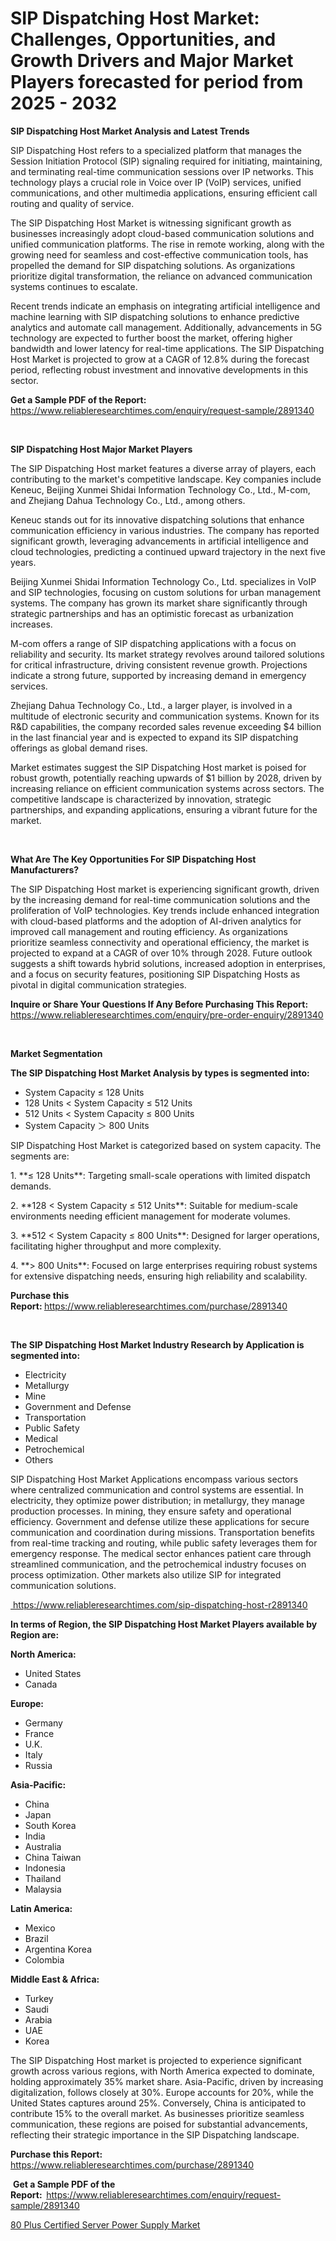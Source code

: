 <p><h1>SIP Dispatching Host Market: Challenges, Opportunities, and Growth Drivers and Major Market Players forecasted for period from 2025 - 2032</h1></p><p><strong>SIP Dispatching Host Market Analysis and Latest Trends</strong></p>
<p><p>SIP Dispatching Host refers to a specialized platform that manages the Session Initiation Protocol (SIP) signaling required for initiating, maintaining, and terminating real-time communication sessions over IP networks. This technology plays a crucial role in Voice over IP (VoIP) services, unified communications, and other multimedia applications, ensuring efficient call routing and quality of service.</p><p>The SIP Dispatching Host Market is witnessing significant growth as businesses increasingly adopt cloud-based communication solutions and unified communication platforms. The rise in remote working, along with the growing need for seamless and cost-effective communication tools, has propelled the demand for SIP dispatching solutions. As organizations prioritize digital transformation, the reliance on advanced communication systems continues to escalate.</p><p>Recent trends indicate an emphasis on integrating artificial intelligence and machine learning with SIP dispatching solutions to enhance predictive analytics and automate call management. Additionally, advancements in 5G technology are expected to further boost the market, offering higher bandwidth and lower latency for real-time applications. The SIP Dispatching Host Market is projected to grow at a CAGR of 12.8% during the forecast period, reflecting robust investment and innovative developments in this sector.</p></p>
<p><strong>Get a Sample PDF of the Report:&nbsp;</strong> <a href="https://www.reliableresearchtimes.com/enquiry/request-sample/2891340?utm_campaign=2273&utm_medium=2&utm_source=Github&utm_content=ia&utm_term=14032025&utm_id=sip-dispatching-host">https://www.reliableresearchtimes.com/enquiry/request-sample/2891340</a></p>
<p>&nbsp;</p>
<p><strong>SIP Dispatching Host Major Market Players</strong></p>
<p><p>The SIP Dispatching Host market features a diverse array of players, each contributing to the market's competitive landscape. Key companies include Keneuc, Beijing Xunmei Shidai Information Technology Co., Ltd., M-com, and Zhejiang Dahua Technology Co., Ltd., among others. </p><p>Keneuc stands out for its innovative dispatching solutions that enhance communication efficiency in various industries. The company has reported significant growth, leveraging advancements in artificial intelligence and cloud technologies, predicting a continued upward trajectory in the next five years.</p><p>Beijing Xunmei Shidai Information Technology Co., Ltd. specializes in VoIP and SIP technologies, focusing on custom solutions for urban management systems. The company has grown its market share significantly through strategic partnerships and has an optimistic forecast as urbanization increases.</p><p>M-com offers a range of SIP dispatching applications with a focus on reliability and security. Its market strategy revolves around tailored solutions for critical infrastructure, driving consistent revenue growth. Projections indicate a strong future, supported by increasing demand in emergency services.</p><p>Zhejiang Dahua Technology Co., Ltd., a larger player, is involved in a multitude of electronic security and communication systems. Known for its R&D capabilities, the company recorded sales revenue exceeding $4 billion in the last financial year and is expected to expand its SIP dispatching offerings as global demand rises.</p><p>Market estimates suggest the SIP Dispatching Host market is poised for robust growth, potentially reaching upwards of $1 billion by 2028, driven by increasing reliance on efficient communication systems across sectors. The competitive landscape is characterized by innovation, strategic partnerships, and expanding applications, ensuring a vibrant future for the market.</p></p>
<p>&nbsp;</p>
<p><strong>What Are The Key Opportunities For SIP Dispatching Host Manufacturers?</strong></p>
<p><p>The SIP Dispatching Host market is experiencing significant growth, driven by the increasing demand for real-time communication solutions and the proliferation of VoIP technologies. Key trends include enhanced integration with cloud-based platforms and the adoption of AI-driven analytics for improved call management and routing efficiency. As organizations prioritize seamless connectivity and operational efficiency, the market is projected to expand at a CAGR of over 10% through 2028. Future outlook suggests a shift towards hybrid solutions, increased adoption in enterprises, and a focus on security features, positioning SIP Dispatching Hosts as pivotal in digital communication strategies.</p></p>
<p><strong>Inquire or Share Your Questions If Any Before Purchasing This Report:</strong> <a href="https://www.reliableresearchtimes.com/enquiry/pre-order-enquiry/2891340?utm_campaign=2273&utm_medium=2&utm_source=Github&utm_content=ia&utm_term=14032025&utm_id=sip-dispatching-host">https://www.reliableresearchtimes.com/enquiry/pre-order-enquiry/2891340</a></p>
<p>&nbsp;</p>
<p><strong>Market Segmentation</strong></p>
<p><strong>The SIP Dispatching Host Market Analysis by types is segmented into:</strong></p>
<p><ul><li>System Capacity ≤ 128 Units</li><li>128 Units < System Capacity ≤ 512 Units</li><li>512 Units < System Capacity ≤ 800 Units</li><li>System Capacity ＞ 800 Units</li></ul></p>
<p><p>SIP Dispatching Host Market is categorized based on system capacity. The segments are: </p><p>1. **≤ 128 Units**: Targeting small-scale operations with limited dispatch demands.</p><p>2. **128 < System Capacity ≤ 512 Units**: Suitable for medium-scale environments needing efficient management for moderate volumes.</p><p>3. **512 < System Capacity ≤ 800 Units**: Designed for larger operations, facilitating higher throughput and more complexity.</p><p>4. **> 800 Units**: Focused on large enterprises requiring robust systems for extensive dispatching needs, ensuring high reliability and scalability.</p></p>
<p><strong>Purchase this Report:&nbsp;</strong><a href="https://www.reliableresearchtimes.com/purchase/2891340?utm_campaign=2273&utm_medium=2&utm_source=Github&utm_content=ia&utm_term=14032025&utm_id=sip-dispatching-host">https://www.reliableresearchtimes.com/purchase/2891340</a></p>
<p>&nbsp;</p>
<p><strong>The SIP Dispatching Host Market Industry Research by Application is segmented into:</strong></p>
<p><ul><li>Electricity</li><li>Metallurgy</li><li>Mine</li><li>Government and Defense</li><li>Transportation</li><li>Public Safety</li><li>Medical</li><li>Petrochemical</li><li>Others</li></ul></p>
<p><p>SIP Dispatching Host Market Applications encompass various sectors where centralized communication and control systems are essential. In electricity, they optimize power distribution; in metallurgy, they manage production processes. In mining, they ensure safety and operational efficiency. Government and defense utilize these applications for secure communication and coordination during missions. Transportation benefits from real-time tracking and routing, while public safety leverages them for emergency response. The medical sector enhances patient care through streamlined communication, and the petrochemical industry focuses on process optimization. Other markets also utilize SIP for integrated communication solutions.</p></p>
<p><a href="https://www.reliableresearchtimes.com/sip-dispatching-host-r2891340?utm_campaign=2273&utm_medium=2&utm_source=Github&utm_content=ia&utm_term=14032025&utm_id=sip-dispatching-host">&nbsp;https://www.reliableresearchtimes.com/sip-dispatching-host-r2891340</a></p>
<p><strong>In terms of Region, the SIP Dispatching Host Market Players available by Region are:</strong></p>
<p>
    <p> <strong> North America: </strong>
        <ul>
            <li>United States</li>
            <li>Canada</li>
        </ul>
        </p> 
    <p> <strong> Europe: </strong>
        <ul>
            <li>Germany</li>
            <li>France</li>
            <li>U.K.</li>
            <li>Italy</li>
            <li>Russia</li>
        </ul>
        </p> 
    <p> <strong> Asia-Pacific: </strong>
        <ul>
            <li>China</li>
            <li>Japan</li>
            <li>South Korea</li>
            <li>India</li>
            <li>Australia</li>
            <li>China Taiwan</li>
            <li>Indonesia</li>
            <li>Thailand</li>
            <li>Malaysia</li>
        </ul>
        </p> 
    <p> <strong> Latin America: </strong>
        <ul>
            <li>Mexico</li>
            <li>Brazil</li>
            <li>Argentina Korea</li>
            <li>Colombia</li>
        </ul>
        </p> 
    <p> <strong> Middle East & Africa: </strong>
        <ul>
            <li>Turkey</li>
            <li>Saudi</li>
            <li>Arabia</li>
            <li>UAE</li>
            <li>Korea</li>
        </ul>
    </p>
    </p>
<p><p>The SIP Dispatching Host market is projected to experience significant growth across various regions, with North America expected to dominate, holding approximately 35% market share. Asia-Pacific, driven by increasing digitalization, follows closely at 30%. Europe accounts for 20%, while the United States captures around 25%. Conversely, China is anticipated to contribute 15% to the overall market. As businesses prioritize seamless communication, these regions are poised for substantial advancements, reflecting their strategic importance in the SIP Dispatching landscape.</p></p>
<p><strong>Purchase this Report: </strong><a href="https://www.reliableresearchtimes.com/purchase/2891340?utm_campaign=2273&utm_medium=2&utm_source=Github&utm_content=ia&utm_term=14032025&utm_id=sip-dispatching-host">https://www.reliableresearchtimes.com/purchase/2891340</a></p>
<p>&nbsp;<strong>Get a Sample PDF of the Report:&nbsp;&nbsp;</strong><a href="https://www.reliableresearchtimes.com/enquiry/request-sample/2891340?utm_campaign=2273&utm_medium=2&utm_source=Github&utm_content=ia&utm_term=14032025&utm_id=sip-dispatching-host">https://www.reliableresearchtimes.com/enquiry/request-sample/2891340</a></p>
<p><strong></strong></p>
<p><p><a href="https://github.com/tambraunrue691969/Market-Research-Report-List-1/blob/main/80-plus-certified-server-power-supply-market.md?utm_campaign=2273&utm_medium=2&utm_source=Github&utm_content=ia&utm_term=14032025&utm_id=sip-dispatching-host">80 Plus Certified Server Power Supply Market</a></p></p>
